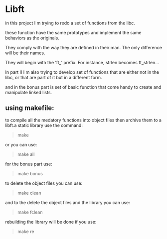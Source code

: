 # Libft
in this project I m trying to redo a set of functions from the libc.

these function have the same prototypes and implement the same behaviors as the originals.

They comply with the way they are defined in their man. The only difference will be their names.

They will begin with the ’ft_’ prefix. For instance, strlen becomes ft_strlen...

In part II I m also trying to develop set of functions that are either not in the libc,
or that are part of it but in a different form.

and in the bonus part is set of basic function that come handy to create and manipulate linked lists.

## using makefile:
to compile all the medatory functions into object files then archive them to a libft.a static library use the command:
> make

or you can use:
> make all

for the bonus part use:
> make bonus

to delete the object files you can use:
>make clean

and to the delete the object files and the library you can use:
> make fclean 

rebuilding the library will be done if you use:
> make re
